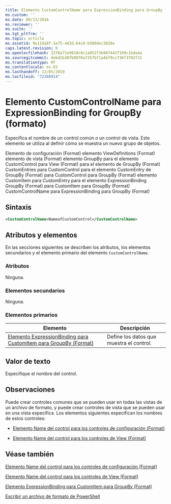 ```yaml
---
title: Elemento CustomControlName para ExpressionBinding para GroupBy (Format) | Microsoft Docs
ms.custom: ''
ms.date: 09/13/2016
ms.reviewer: ''
ms.suite: ''
ms.tgt_pltfrm: ''
ms.topic: article
ms.assetid: 9e11da8f-1e75-4d3d-b4c8-b500dec3028e
caps.latest.revision: 6
ms.openlocfilehash: 32f8a71e9818c8c1a052f3b96f442f169c1bda4a
ms.sourcegitcommit: debd2b38fb8070a7357bf1a4bf9cc736f3702f31
ms.translationtype: MT
ms.contentlocale: es-ES
ms.lasthandoff: 12/05/2019
ms.locfileid: "72368914"
---
```

# <a name="customcontrolname-element-for-expressionbinding-for-groupby-format"></a>Elemento CustomControlName para ExpressionBinding for GroupBy (formato)

Especifica el nombre de un control común o un control de vista. Este elemento se utiliza al definir cómo se muestra un nuevo grupo de objetos.

Elemento de configuración (Format) elemento ViewDefinitions (Format) elemento de vista (Format) elemento GroupBy para el elemento CustomControl para View (Format) para el elemento de GroupBy (Format) CustomEntries para CustomControl para el elemento CustomEntry de GroupBy (Format) para CustomControl para GroupBy (Format) elemento CustomItem para CustomEntry para el elemento ExpressionBinding GroupBy (Format) para CustomItem para GroupBy (Format) CustomControlName para ExpressionBinding para GroupBy (Format)

## <a name="syntax"></a>Sintaxis

```xml
<CustomControlName>NameofCustomControl</CustomControlName>
```

## <a name="attributes-and-elements"></a>Atributos y elementos

En las secciones siguientes se describen los atributos, los elementos secundarios y el elemento primario del elemento `CustomControlName`.

### <a name="attributes"></a>Atributos

Ninguna.

### <a name="child-elements"></a>Elementos secundarios

Ninguna.

### <a name="parent-elements"></a>Elementos primarios

|Elemento|Descripción|
|-------------|-----------------|
|[Elemento ExpressionBinding para CustomItem para GroupBy (Format)](./expressionbinding-element-for-customitem-for-groupby-format.md)|Define los datos que muestra el control.|

## <a name="text-value"></a>Valor de texto

Especifique el nombre del control.

## <a name="remarks"></a>Observaciones

Puede crear controles comunes que se pueden usar en todas las vistas de un archivo de formato, y puede crear controles de vista que se pueden usar en una vista específica. Los elementos siguientes especifican los nombres de estos controles:

- [Elemento Name del control para los controles de configuración (Format)](./name-element-for-control-for-controls-for-configuration-format.md)

- [Elemento Name del control para los controles de View (Format)](./name-element-for-control-for-controls-for-view-format.md)

## <a name="see-also"></a>Véase también

[Elemento Name del control para los controles de configuración (Format)](./name-element-for-control-for-controls-for-configuration-format.md)

[Elemento Name del control para los controles de View (Format)](./name-element-for-control-for-controls-for-view-format.md)

[Elemento ExpressionBinding para CustomItem para GroupBy (Format)](./expressionbinding-element-for-customitem-for-groupby-format.md)

[Escribir un archivo de formato de PowerShell](./writing-a-powershell-formatting-file.md)
